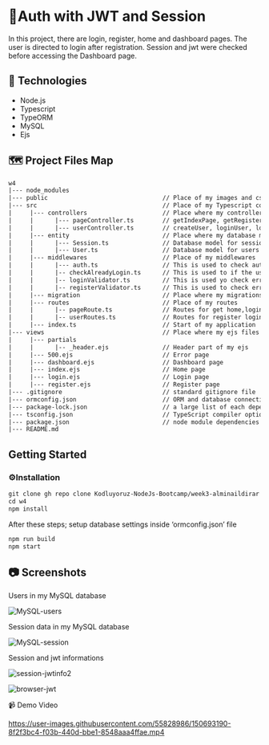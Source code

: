 # **🔐Auth with JWT and Session**

In this project, there are login, register, home and dashboard pages. The user is directed to login after registration. Session and jwt were checked before accessing the Dashboard page.

## **🔎 Technologies**

- Node.js
- Typescript
- TypeORM
- MySQL
- Ejs

## 🗺️ Project Files Map

```makefile
w4
|--- node_modules
|--- public                                // Place of my images and css files 
|--- src                                   // Place of my Typescript codes
|     |--- controllers                     // Place where my controllers are stored
|     |      |--- pageController.ts        // getIndexPage, getRegisterPage, getLoginPage functions are stored
|     |      |--- userController.ts        // createUser, loginUser, logoutUser, getDashboardPage functions are stored
|     |--- entity                          // Place where my database models are stored
|     |      |--- Session.ts               // Database model for sessions
|     |      |--- User.ts                  // Database model for users
|     |--- middlewares                     // Place of my middlewares
|     |      |--- auth.ts                  // This is used to check auth permissions(jwt and sessions) before get dashboard
|     |      |-- checkAlreadyLogin.ts      // This is used to if the user is already logged in to prevent it from being able to go to login page via url.
|     |      |-- loginValidator.ts         // This is used yo check errors for login 
|     |      |-- registerValidator.ts      // This is used to check errors for register 
|     |--- migration                       // Place where my migrations are stored
|     |--- routes                          // Place of my routes
|     |      |-- pageRoute.ts              // Routes for get home,login and register pages
|     |      |-- userRoutes.ts             // Routes for register login POST, get dashboard page and logout process
|     |--- index.ts                        // Start of my application
|--- views                                 // Place where my ejs files are stores
|     |--- partials  
|     |      |-- _header.ejs               // Header part of my ejs
|     |--- 500.ejs                         // Error page
|     |--- dashboard.ejs                   // Dashboard page
|     |--- index.ejs                       // Home page 
|     |--- login.ejs                       // Login page
|     |--- register.ejs                    // Register page
|--- .gitignore                            // standard gitignore file
|--- ormconfig.json                        // ORM and database connection configuration
|--- package-lock.json                     // a large list of each dependency listed in my package.json
|--- tsconfig.json                         // TypeScript compiler options
|--- package.json                          // node module dependencies
|--- README.md                             
```

## Getting Started

### ⚙️**Installation**

```makefile
git clone gh repo clone Kodluyoruz-NodeJs-Bootcamp/week3-alminaildirar
cd w4
npm install

```

After these steps; setup database settings inside ‘ormconfig.json’ file

 

```makefile
npm run build
npm start
```

## 📷 Screenshots

Users in my MySQL database

![MySQL-users](https://user-images.githubusercontent.com/55828986/150692915-e4e55614-43cc-404c-a1e0-28b278c56cfb.png)

Session data in my MySQL database

![MySQL-session](https://user-images.githubusercontent.com/55828986/150693038-c949b188-d983-4742-9f50-71f58c54975b.png)

Session and jwt informations

![session-jwtinfo2](https://user-images.githubusercontent.com/55828986/150693072-384cf15e-2a4b-4a40-89ef-0f3e49c74e5d.png)

![browser-jwt](https://user-images.githubusercontent.com/55828986/150693104-1e665cf9-e338-4a59-8254-2b74a76781c0.png)

📹 Demo Video



https://user-images.githubusercontent.com/55828986/150693190-8f2f3bc4-f03b-440d-bbe1-8548aaa4ffae.mp4


